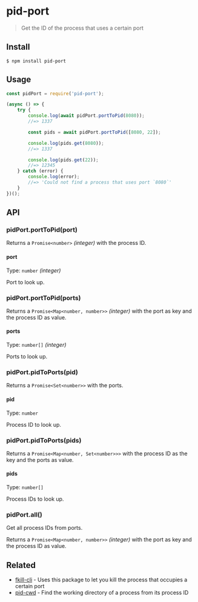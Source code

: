 # pid-port

> Get the ID of the process that uses a certain port

## Install

```
$ npm install pid-port
```

## Usage

```js
const pidPort = require('pid-port');

(async () => {
	try {
		console.log(await pidPort.portToPid(8080));
		//=> 1337

		const pids = await pidPort.portToPid([8080, 22]);

		console.log(pids.get(8080));
		//=> 1337

		console.log(pids.get(22));
		//=> 12345
	} catch (error) {
		console.log(error);
		//=> 'Could not find a process that uses port `8080`'
	}
})();
```

## API

### pidPort.portToPid(port)

Returns a `Promise<number>` *(integer)* with the process ID.

#### port

Type: `number` *(integer)*

Port to look up.

### pidPort.portToPid(ports)

Returns a `Promise<Map<number, number>>` *(integer)* with the port as key and the process ID as value.

#### ports

Type: `number[]` *(integer)*

Ports to look up.

### pidPort.pidToPorts(pid)

Returns a `Promise<Set<number>>` with the ports.

#### pid

Type: `number`

Process ID to look up.

### pidPort.pidToPorts(pids)

Returns a `Promise<Map<number, Set<number>>>` with the process ID as the key and the ports as value.

#### pids

Type: `number[]`

Process IDs to look up.

### pidPort.all()

Get all process IDs from ports.

Returns a `Promise<Map<number, number>>` *(integer)* with the port as key and the process ID as value.

## Related

- [fkill-cli](https://github.com/sindresorhus/fkill-cli) - Uses this package to let you kill the process that occupies a certain port
- [pid-cwd](https://github.com/neeksandhu/pid-cwd) - Find the working directory of a process from its process ID
